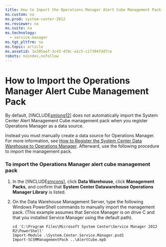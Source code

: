 ```yaml
---
title: How to Import the Operations Manager Alert Cube Management Pack
ms.custom: na
ms.prod: system-center-2012
ms.reviewer: na
ms.suite: na
ms.technology: 
  - service-manager
ms.tgt_pltfrm: na
ms.topic: article
ms.assetid: 1e305aef-3c43-470c-a1c5-c17394fdd7ce
robots: noindex,nofollow
---
```

# How to Import the Operations Manager Alert Cube Management Pack
By default, [!INCLUDE[smlong12](../Token/smlong12_md.md)] does not automatically import the System Center Alert Management Cube management pack when you register Operations Manager as a data source.

Instead you must manually create a data source for Operations Manager. For more information, see [How to Register the System Center Data Warehouse to Operations Manager](../Topic/How-to-Register-the-System-Center-Data-Warehouse-to-Operations-Manager.md). Afterward, use the following procedure to import the management pack.

### To import the Operations Manager alert cube management pack

1.  In the [!INCLUDE[smcons](../Token/smcons_md.md)], click **Data Warehouse**, click **Management Packs**, and confirm that **System Center Datawarehouse Operations Manager Library** is listed.

2.  On the Data Warehouse Management Server, type the following Windows PowerShell commands to manually import the management pack. \(This example assumes that Service Manager is on drive C and that you installed Service Manager using the default path\).

    ```
    cd 'C:\Program Files\Microsoft System Center\Service Manager 2012 R2\PowerShell'
    Import-Module .\System.Center.Service.Manager.psd1
    Import-SCSMManagementPack ..\AlertCube.mpb
    ```


